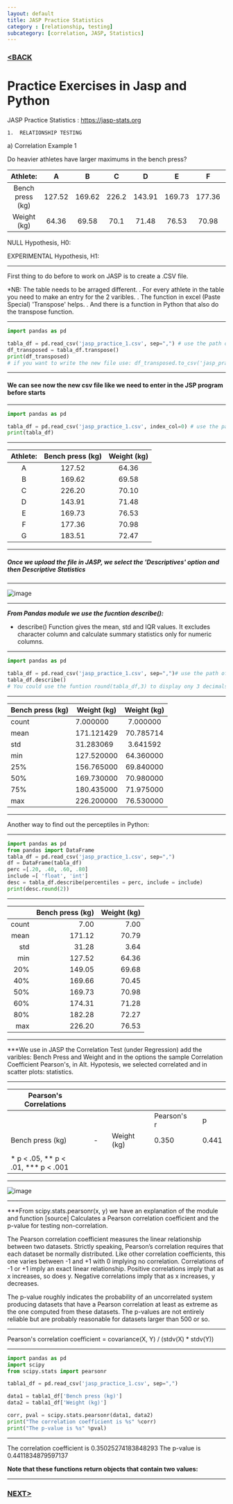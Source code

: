 ```yaml
---
layout: default
title: JASP Practice Statistics
category : [relationship, testing]
subcategory: [correlation, JASP, Statistics]
---
```

### [<BACK](/index.md)
# Practice Exercises in Jasp and Python

JASP Practice Statistics : https://jasp-stats.org

    1.	RELATIONSHIP TESTING
    
a)	Correlation Example 1

Do heavier athletes have larger maximums in the bench press?

|     Athlete:     |    A   |    B   |   C   |    D   |    E   |    F   |    G   |
|:----------------:|:------:|:------:|:-----:|:------:|:------:|:------:|:------:|
| Bench press (kg) | 127.52 | 169.62 | 226.2 | 143.91 | 169.73 | 177.36 | 183.51 |
|    Weight (kg)   |  64.36 |  69.58 |  70.1 |  71.48 |  76.53 |  70.98 |  72.47 |


NULL Hypothesis, H0:

EXPERIMENTAL Hypothesis, H1:

---
First thing to do before to work on JASP is to create a .CSV file.  

*NB: The table needs to be arraged different.
. For every athlete in the table you need to make an entry for the 2 varibles.
. The function in excel (Paste Special) 'Transpose' helps.
. And there is a function in Python that also do the transpose function.

---


```python
import pandas as pd

tabla_df = pd.read_csv('jasp_practice_1.csv', sep=",") # use the path of your file
df_transposed = tabla_df.transpose()
print(df_transposed)
# if you want to write the new file use: df_transposed.to_csv('jasp_practice_2.csv')
```

---

#### We can see now the new csv file like we need to enter in the JSP program before starts

---


```python
import pandas as pd

tabla_df = pd.read_csv('jasp_practice_1.csv', index_col=0) # use the path of your file
print(tabla_df)
```


---


| Athlete: | Bench press (kg) | Weight (kg) |
|:--------:|:----------------:|:-----------:|
|     A    |      127.52      |    64.36    |
|     B    |      169.62      |    69.58    |
|     C    |      226.20      |    70.10    |
|     D    |      143.91      |    71.48    |
|     E    |      169.73      |    76.53    |
|     F    |      177.36      |    70.98    |
|     G    |      183.51      |    72.47    |


---

##### Once we upload the file in JASP, we select the 'Descriptives' option and then Descriptive Statistics 

---

![image](./assets/Jaspdescriptive1.png)

---

***From Pandas module we use the fucntion describe():***
- describe() Function gives the mean, std and IQR values. 
It excludes character column and calculate summary statistics only for numeric columns. 

---


```python
import pandas as pd

tabla_df = pd.read_csv('jasp_practice_1.csv', sep=",")# use the path of your file
tabla_df.describe()
# You could use the funtion round(tabla_df,3) to display ony 3 decimals
```


---

| Bench press (kg) | Weight (kg) | Weight (kg) |
|------------------|-------------|:-----------:|
| count            | 7.000000    | 7.000000    |
| mean             | 171.121429  | 70.785714   |
| std              | 31.283069   | 3.641592    |
| min              | 127.520000  | 64.360000   |
| 25%              | 156.765000  | 69.840000   |
| 50%              | 169.730000  | 70.980000   |
| 75%              | 180.435000  | 71.975000   |
| max              | 226.200000  | 76.530000   |

---

Another way to find out the perceptiles in Python:

---

```python
import pandas as pd
from pandas import DataFrame
tabla_df = pd.read_csv('jasp_practice_1.csv', sep=",")
df = DataFrame(tabla_df)
perc =[.20, .40, .60, .80] 
include =[ 'float', 'int'] 
desc = tabla_df.describe(percentiles = perc, include = include) 
print(desc.round(2))
```

---

|       | Bench press (kg) | Weight (kg) |
|------:|-----------------:|------------:|
| count |             7.00 |        7.00 |
|  mean |           171.12 |       70.79 |
|   std |            31.28 |        3.64 |
|   min |           127.52 |       64.36 |
|   20% |           149.05 |       69.68 |
|   40% |           169.66 |       70.45 |
|   50% |           169.73 |       70.98 |
|   60% |           174.31 |       71.28 |
|   80% |           182.28 |       72.27 |
|   max |           226.20 |       76.53 |

---

***We use in JASP the Correlation Test (under Regression) add the varibles: Bench Press and Weight and in the options the sample Correlation Coefficient Pearson's, in Alt. Hypotesis, we selected correlated and in scatter plots: statistics.

---

| Pearson's Correlations               |   |    |   |              |   |              |   |        |
|--------------------------------------|---|----|---|--------------|---|--------------|---|--------|
|                                      |   |    |   |              |   | Pearson's r  |   |   p    |
| Bench press (kg)                     |   | -  |   | Weight (kg)  |   |       0.350  |   | 0.441  |
|                                      |   |    |   |              |   |              |   |        |
| * p < .05, ** p < .01, *** p < .001  |   |    |   |              |   |              |   |        |

---

![image](./assets/Jaspplot1.png)
  
--- 
  
***From scipy.stats.pearsonr(x, y) we have an explanation of the module and function          [source]
Calculates a Pearson correlation coefficient and the p-value for testing non-correlation.

The Pearson correlation coefficient measures the linear relationship between two datasets. Strictly speaking, Pearson’s correlation requires that each dataset be normally distributed. Like other correlation coefficients, this one varies between -1 and +1 with 0 implying no correlation. Correlations of -1 or +1 imply an exact linear relationship. Positive correlations imply that as x increases, so does y. Negative correlations imply that as x increases, y decreases.

The p-value roughly indicates the probability of an uncorrelated system producing datasets that have a Pearson correlation at least as extreme as the one computed from these datasets. The p-values are not entirely reliable but are probably reasonable for datasets larger than 500 or so.

--- 

Pearson's correlation coefficient = covariance(X, Y) / (stdv(X) * stdv(Y))

---

```python
import pandas as pd
import scipy
from scipy.stats import pearsonr

tabla1_df = pd.read_csv('jasp_practice_1.csv', sep=",")

data1 = tabla1_df['Bench press (kg)']
data2 = tabla1_df['Weight (kg)']

corr, pval = scipy.stats.pearsonr(data1, data2)
print("The correlation coefficient is %s" %corr)
print("The p-value is %s" %pval)
```

--- 

The correlation coefficient is 0.35025274183848293
The p-value is 0.4411834879597137

**Note that these functions return objects that contain two values:**

---

### [NEXT>](/exercise2.md)
